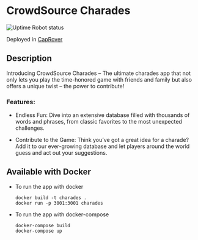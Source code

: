 # CrowdSource Charades

![Uptime Robot status](https://img.shields.io/uptimerobot/status/m795372744-caee246b8a723092c0dd9c0f)

Deployed in [CapRover](http://charades.dev.vithusharavirajan.me/)

## Description
Introducing CrowdSource Charades – The ultimate charades app that not only lets you play the time-honored game with friends and family but also offers a unique twist – the power to contribute!

### Features:

- Endless Fun: Dive into an extensive database filled with thousands of words and phrases, from classic favorites to the most unexpected challenges.

- Contribute to the Game: Think you’ve got a great idea for a charade? Add it to our ever-growing database and let players around the world guess and act out your suggestions.

## Available with Docker
- To run the app with docker
  ```
  docker build -t charades .
  docker run -p 3001:3001 charades
  ```
- To run the app with docker-compose
  ```
  docker-compose build
  docker-compose up
  ```

